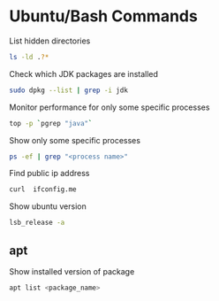 # Ubuntu/Bash Commands

List hidden directories

```bash
ls -ld .?*
```

Check which JDK packages are installed

```bash
sudo dpkg --list | grep -i jdk
```

Monitor performance for only some specific processes

```bash
top -p `pgrep "java"`
```

Show only some specific processes

```bash
ps -ef | grep "<process name>"
```

Find public ip address

```bash
curl  ifconfig.me
```

Show ubuntu version

```bash
lsb_release -a
```

## apt

Show installed version of package

```bash
apt list <package_name>
```

